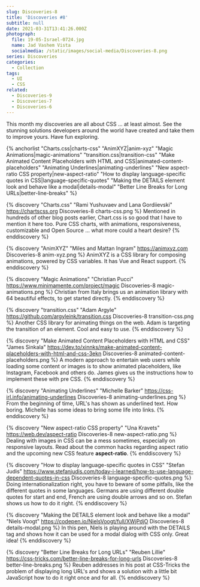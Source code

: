```yaml
---
slug: Discoveries-8
title: 'Discoveries #8'
subtitle: null
date: 2021-03-31T13:41:26.000Z
photograph:
  file: 19-05-Israel-0724.jpg
  name: Jad Vashem Vista
  socialmedia: /static/images/social-media/Discoveries-8.png
series: Discoveries
categories:
  - Collection
tags:
  - UI
  - CSS
related:
  - Discoveries-9
  - Discoveries-7
  - Discoveries-6
---
```


This month my discoveries are all about CSS ... at least almost. See the stunning solutions developers around the world have created and take them to improve yours. Have fun exploring.

{% anchorlist 
  "Charts.css|charts-css"
  "AnimXYZ|anim-xyz"
  "Magic Animations|magic-animations"
  "transition.css|transition-css"
  "Make Animated Content Placeholders with HTML and CSS|animated-content-placeholders"
  "Animating Underlines|animating-underlines"
  "New aspect-ratio CSS property|new-aspect-ratio"
  "How to display language-specific quotes in CSS|language-specific-quotes"
  "Making the DETAILS element look and behave like a modal|details-modal"
  "Better Line Breaks for Long URLs|better-line-breaks"
%}

<!-- more -->

{% discovery "Charts.css" "Rami Yushuvaev and Lana Gordiievski" https://chartscss.org Discoveries-8 charts-css.png %}
Mentioned in hundreds of other blog posts earlier, Chart.css is so good that I have to mention it here too. Pure CSS charts, with animations, responsiveness, customizable and Open Source ... what more could a heart desire?
{% enddiscovery %}

{% discovery "AnimXYZ" "Miles and Mattan Ingram" https://animxyz.com Discoveries-8 anim-xyz.png %}
AnimXYZ is a CSS library for composing animations, powered by CSS variables. It has Vue and React support.
{% enddiscovery %}

{% discovery "Magic Animations" "Christian Pucci" https://www.minimamente.com/project/magic Discoveries-8 magic-animations.png %}
Christian from Italy brings us an animation library with 64 beautiful effects, to get started directly.
{% enddiscovery %}

{% discovery "transition.css" "Adam Argyle" https://github.com/argyleink/transition.css Discoveries-8 transition-css.png %}
Another CSS library for animating things on the web. Adam is targeting the transition of an element. Cool and easy to use.
{% enddiscovery %}

{% discovery "Make Animated Content Placeholders with HTML and CSS" "James Sinkala" https://dev.to/xinnks/make-animated-content-placeholders-with-html-and-css-3ekn Discoveries-8 animated-content-placeholders.png %}
A modern approach to entertain web users while loading some content or images is to show animated placeholders, like Instagram, Facebook and others do. James gives us the instructions how to implement these with pre CSS.
{% enddiscovery %}

{% discovery "Animating Underlines" "Michelle Barker" https://css-irl.info/animating-underlines Discoveries-8 animating-underlines.png %}
From the beginning of time, URL's has shown as underlined text. How boring. Michelle has some ideas to bring some life into links.
{% enddiscovery %}

{% discovery "New aspect-ratio CSS property" "Una Kravets" https://web.dev/aspect-ratio Discoveries-8 new-aspect-ratio.png %}
Dealing with images in CSS can be a mess sometimes, especially on responsive layouts. Read about the common hacks regarding aspect ratio and the upcoming new CSS feature **aspect-ratio**.
{% enddiscovery %}

{% discovery "How to display language-specific quotes in CSS" "Stefan Judis" https://www.stefanjudis.com/today-i-learned/how-to-use-language-dependent-quotes-in-css Discoveries-8 language-specific-quotes.png %}
Doing internationalization right, you have to beware of some pitfalls, like the different quotes in some languages. Germans are using different double quotes for start and end, French are using double arrows and so on. Stefan shows us how to do it right.
{% enddiscovery %}

{% discovery "Making the DETAILS element look and behave like a modal" "Niels Voogt" https://codepen.io/NielsVoogt/full/XWjPdjO Discoveries-8 details-modal.png %}
In this pen, Niels is playing around with the DETAILS tag and shows how it can be used for a modal dialog with CSS only. Great idea!
{% enddiscovery %}

{% discovery "Better Line Breaks for Long URLs" "Reuben Lillie" https://css-tricks.com/better-line-breaks-for-long-urls Discoveries-8 better-line-breaks.png %}
Reuben addresses in his post at CSS-Tricks the problem of displaying long URL's and shows a solution with a little bit JavaScript how to do it right once and for all.
{% enddiscovery %}